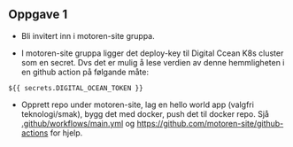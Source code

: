 ## Oppgave 1
 
* Bli invitert inn i motoren-site gruppa.

* I motoren-site gruppa ligger det deploy-key til Digital Ccean K8s cluster som en secret. Dvs det er mulig å lese verdien av denne hemmligheten i en github action på følgande måte: 
```
${{ secrets.DIGITAL_OCEAN_TOKEN }}
```

* Opprett repo under motoren-site, lag en hello world app (valgfri teknologi/smak), bygg det med docker, push det til docker repo. 
Sjå [.github/workflows/main.yml](.github/workflows/main.yml) og https://github.com/motoren-site/github-actions for hjelp.
